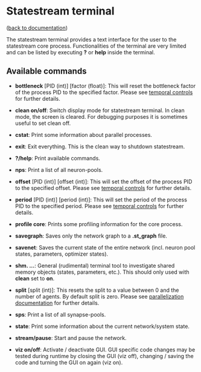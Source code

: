 Statestream terminal
====================
([back to documentation](README.md))

The statestream terminal provides a text interface for the user to the statestream core process.
Functionalities of the terminal are very limited and can be listed by executing **?** or **help** inside the terminal.

Available commands
------------------

* **bottleneck** [PID (int)] [factor (float)]: This will reset the bottleneck factor of the process PID to the specified factor. Please see [temporal controls](temporal_controls.md) for further details.

* **clean on/off**: Switch display mode for statestream terminal. In clean mode, the screen is cleared. For debugging
purposes it is sometimes useful to set clean off.

* **cstat**: Print some information about parallel processes.

* **exit**: Exit everything. This is the clean way to shutdown statestream.

* **?/help**: Print available commands.

* **nps**: Print a list of all neuron-pools.

* **offset** [PID (int)] [offset (int)]: This will set the offset of the process PID to the specified offset. Please see [temporal controls](temporal_controls.md) for further details.

* **period** [PID (int)] [period (int)]: This will set the period of the process PID to the specified period. Please see [temporal controls](temporal_controls.md) for further details.

* **profile core**: Prints some profiling information for the core process.

* **savegraph**: Saves only the network graph to a **.st_graph** file.

* **savenet**: Saves the current state of the entire network (incl. neuron pool states, parameters, optimizer states).

* **shm. ...**: General (rudimental) terminal tool to investigate shared memory objects (states, parameters, etc.). This should only used with **clean** set to **on**.

* **split** [split (int)]: This resets the split to a value between 0 and the number of agents. By default split is zero. Please see [parallelization documentation](parallelization.md) for further details.

* **sps**: Print a list of all synapse-pools.

* **state**: Print some information about the current network/system state.

* **stream/pause**: Start and pause the network.

* **viz on/off**: Activate / deactivate GUI. GUI specific code changes may be tested during runtime by closing the GUI
  (viz off), changing / saving the code and turning the GUI on again (viz on).
